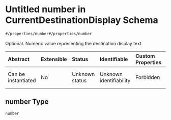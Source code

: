# Untitled number in CurrentDestinationDisplay Schema

```txt
#/properties/number#/properties/number
```

Optional. Numeric value representing the destination display text.

| Abstract            | Extensible | Status         | Identifiable            | Custom Properties | Additional Properties | Access Restrictions | Defined In                                                                                                                        |
| :------------------ | :--------- | :------------- | :---------------------- | :---------------- | :-------------------- | :------------------ | :-------------------------------------------------------------------------------------------------------------------------------- |
| Can be instantiated | No         | Unknown status | Unknown identifiability | Forbidden         | Allowed               | none                | [current-destination-display.json*](../../schema/operational-information/current-destination-display.json "open original schema") |

## number Type

`number`
